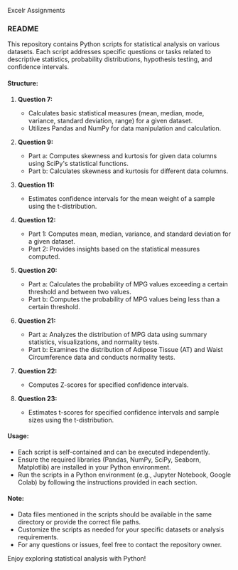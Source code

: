 Excelr Assignments
### README

This repository contains Python scripts for statistical analysis on various datasets. Each script addresses specific questions or tasks related to descriptive statistics, probability distributions, hypothesis testing, and confidence intervals.

#### Structure:
 
1. **Question 7:**
   - Calculates basic statistical measures (mean, median, mode, variance, standard deviation, range) for a given dataset.
   - Utilizes Pandas and NumPy for data manipulation and calculation.

2. **Question 9:**
   - Part a: Computes skewness and kurtosis for given data columns using SciPy's statistical functions.
   - Part b: Calculates skewness and kurtosis for different data columns.

3. **Question 11:**
   - Estimates confidence intervals for the mean weight of a sample using the t-distribution.

4. **Question 12:**
   - Part 1: Computes mean, median, variance, and standard deviation for a given dataset.
   - Part 2: Provides insights based on the statistical measures computed.

5. **Question 20:**
   - Part a: Calculates the probability of MPG values exceeding a certain threshold and between two values.
   - Part b: Computes the probability of MPG values being less than a certain threshold.

6. **Question 21:**
   - Part a: Analyzes the distribution of MPG data using summary statistics, visualizations, and normality tests.
   - Part b: Examines the distribution of Adipose Tissue (AT) and Waist Circumference data and conducts normality tests.

7. **Question 22:**
   - Computes Z-scores for specified confidence intervals.

8. **Question 23:**
   - Estimates t-scores for specified confidence intervals and sample sizes using the t-distribution.

#### Usage:

- Each script is self-contained and can be executed independently.
- Ensure the required libraries (Pandas, NumPy, SciPy, Seaborn, Matplotlib) are installed in your Python environment.
- Run the scripts in a Python environment (e.g., Jupyter Notebook, Google Colab) by following the instructions provided in each section.

#### Note:

- Data files mentioned in the scripts should be available in the same directory or provide the correct file paths.
- Customize the scripts as needed for your specific datasets or analysis requirements.
- For any questions or issues, feel free to contact the repository owner.

Enjoy exploring statistical analysis with Python!

